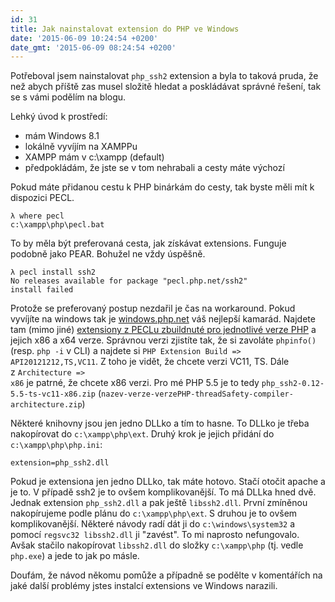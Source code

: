 ```yaml
---
id: 31
title: Jak nainstalovat extension do PHP ve Windows
date: '2015-06-09 10:24:54 +0200'
date_gmt: '2015-06-09 08:24:54 +0200'
---
```


Potřeboval jsem nainstalovat <code>php_ssh2</code> extension a byla to taková pruda, že než abych příště zas musel složitě hledat a poskládávat správné řešení, tak se s vámi podělím na blogu.

Lehký úvod k prostředí:

<ul>
<li>mám Windows 8.1</li>
<li>lokálně vyvíjím na XAMPPu</li>
<li>XAMPP mám v c:\xampp (default)</li>
<li>předpokládám, že jste se v tom nehrabali a cesty máte výchozí</li>
</ul>

Pokud máte přidanou cestu k PHP binárkám do cesty, tak byste měli mít k dispozici PECL.

```
λ where pecl
c:\xampp\php\pecl.bat
```

To by měla být preferovaná cesta, jak získávat extensions. Funguje podobně jako PEAR. Bohužel ne vždy úspěšně.

```
λ pecl install ssh2
No releases available for package "pecl.php.net/ssh2"
install failed
```

Protože se preferovaný postup nezdařil je čas na workaround. Pokud vyvíjíte na windows tak je <a href="http://windows.php.net">windows.php.net</a> váš nejlepší kamarád. Najdete tam (mimo jiné) <a href="http://windows.php.net/downloads/pecl/releases/">extensiony z PECLu zbuildnuté pro jednotlivé verze PHP</a> a jejich x86 a x64 verze. Správnou verzi zjistíte tak, že si zavoláte <code>phpinfo()</code> (resp. <code>php -i</code> v CLI) a najdete si `PHP Extension Build => API20121212,TS,VC11`. Z toho je vidět, že chcete verzi VC11, TS. Dále z <code>Architecture =&gt; x86</code> je patrné, že chcete x86 verzi. Pro mé PHP 5.5 je to tedy <code>php_ssh2-0.12-5.5-ts-vc11-x86.zip</code> (<code>nazev-verze-verzePHP-threadSafety-compiler-architecture.zip</code>)

Některé knihovny jsou jen jedno DLLko a tím to hasne. To DLLko je třeba nakopírovat do <code>c:\xampp\php\ext</code>. Druhý krok je jejich přidání do <code>c:\xampp\php\php.ini</code>:

```
extension=php_ssh2.dll
```

Pokud je extensiona jen jedno DLLko, tak máte hotovo. Stačí otočit apache a je to. V případě ssh2 je to ovšem komplikovanější. To má DLLka hned dvě. Jednak extension <code>php_ssh2.dll</code> a pak ještě <code>libssh2.dll</code>. První zmíněnou nakopírujeme podle plánu do <code>c:\xampp\php\ext</code>. S druhou je to ovšem komplikovanější. Některé návody radí dát ji do <code>c:\windows\system32</code> a pomocí <code>regsvc32 libssh2.dll</code> ji "zavést". To mi naprosto nefungovalo. Avšak stačilo nakopírovat <code>libssh2.dll</code> do složky <code>c:\xampp\php</code> (tj. vedle <code>php.exe</code>) a jede to jak po másle.

Doufám, že návod někomu pomůže a případně se podělte v komentářích na jaké další problémy jstes instalcí extensions ve Windows narazili.

